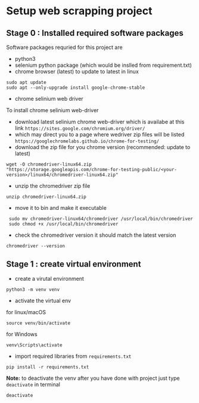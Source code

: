 # Setup web scrapping project 

## Stage 0 : Installed required software packages 

Software packages requried for this project are 
- python3
- selenium python package (which would be inslled from requirement.txt)
- chrome browser (latest)
to update to latest in linux 

```
sudo apt update 
sudo apt --only-upgrade install google-chrome-stable 
```
- chrome selinium web driver 

To install chrome selinium web-driver 
- download latest selinium chrome web-driver which is availabe at this link `https://sites.google.com/chromium.org/driver/`
- which may direct you to a page where wedriver zip files will be listed `https://googlechromelabs.github.io/chrome-for-testing/`
- download the zip file for you chrome version (recommended: update to latest)
```
wget -O chromedriver-linux64.zip "https://storage.googleapis.com/chrome-for-testing-public/<your-version>/linux64/chromedriver-linux64.zip"
```
- unzip the chromedriver zip file 
```
unzip chromedriver-linux64.zip 
```
- move it to bin and make it executable 
```
 sudo mv chromedriver-linux64/chromedriver /usr/local/bin/chromedriver
 sudo chmod +x /usr/local/bin/chromedriver 
```
- check the chromedriver version it should match the latest version 
```
chromedriver --version
```



## Stage 1 : create virtual environment 

- create a virutal environment 

```
python3 -m venv venv 
```
- activate the virtual env 

for linux/macOS
```
source venv/bin/activate
```
for Windows 

```
venv\Scripts\activate
```

- import required libraries from `requirements.txt`

```
pip install -r requirements.txt
```

**Note:** to deactivate the venv after you have done with project just type `deactivate` in terminal 
```
deactivate 
```